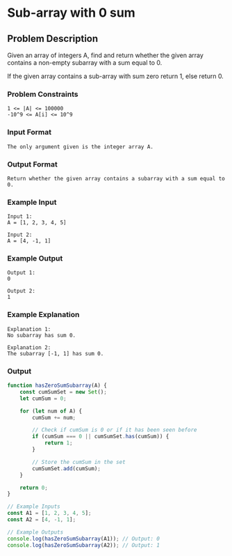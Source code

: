 # Sub-array with 0 sum

## Problem Description
Given an array of integers A, find and return whether the given array contains a non-empty subarray with a sum equal to 0.

If the given array contains a sub-array with sum zero return 1, else return 0.

### Problem Constraints
````
1 <= |A| <= 100000
-10^9 <= A[i] <= 10^9
````

### Input Format
````
The only argument given is the integer array A.
````

### Output Format
````
Return whether the given array contains a subarray with a sum equal to 0.
````

### Example Input
````
Input 1:
A = [1, 2, 3, 4, 5]

Input 2:
A = [4, -1, 1]
````

### Example Output
````
Output 1:
0

Output 2:
1
````

### Example Explanation
````
Explanation 1:
No subarray has sum 0.

Explanation 2:
The subarray [-1, 1] has sum 0.
````

### Output

``` javascript showLineNumbers copy filename="JavaScript"
function hasZeroSumSubarray(A) {
    const cumSumSet = new Set();
    let cumSum = 0;

    for (let num of A) {
        cumSum += num;

        // Check if cumSum is 0 or if it has been seen before
        if (cumSum === 0 || cumSumSet.has(cumSum)) {
            return 1;
        }

        // Store the cumSum in the set
        cumSumSet.add(cumSum);
    }

    return 0;
}

// Example Inputs
const A1 = [1, 2, 3, 4, 5];
const A2 = [4, -1, 1];

// Example Outputs
console.log(hasZeroSumSubarray(A1)); // Output: 0
console.log(hasZeroSumSubarray(A2)); // Output: 1
```